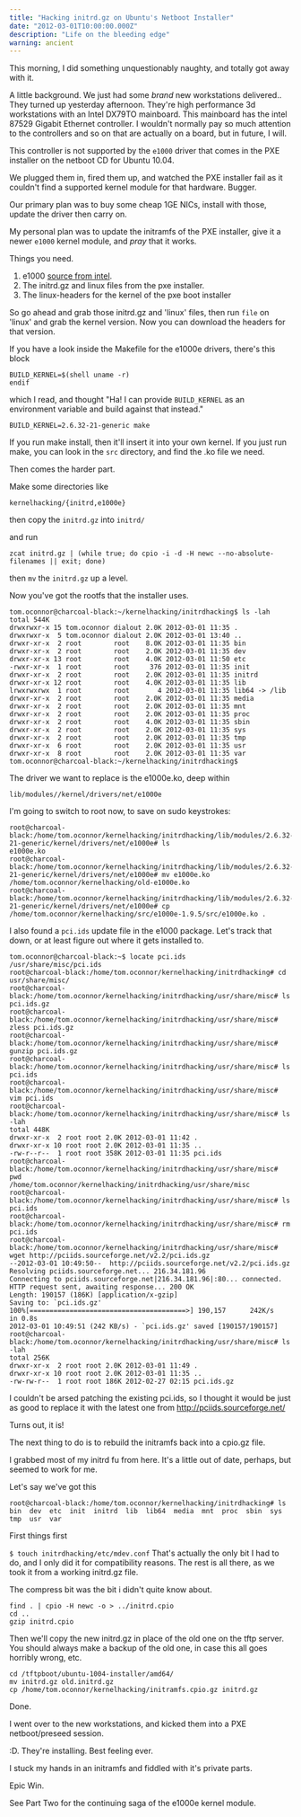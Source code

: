 ```yaml
---
title: "Hacking initrd.gz on Ubuntu's Netboot Installer"
date: "2012-03-01T10:00:00.000Z"
description: "Life on the bleeding edge"
warning: ancient
---
```


This morning, I did something unquestionably naughty, and totally got away with it.

A little background.  We just had some *brand* new workstations delivered.. They turned up yesterday afternoon.  They're high performance 3d workstations with an Intel DX79TO mainboard.  This mainboard has the intel 87529 Gigabit Ethernet controller.  I wouldn't normally pay so much attention to the controllers and so on that are actually on a board, but in future, I will.

This controller is not supported by the `e1000` driver that comes in the PXE installer on the netboot CD for Ubuntu 10.04.  

We plugged them in, fired them up, and watched the PXE installer fail as it couldn't find a supported kernel module for that hardware.  Bugger.

Our primary plan was to buy some cheap 1GE NICs, install with those, update the driver then carry on.

My personal plan was to update the initramfs of the PXE installer, give it a newer `e1000` kernel module, and *pray* that it works.

Things you need.

1. e1000 [source from intel](https://www.intel.com/content/www/us/en/download-center/home.html?agr=Y&DwnldID=15817&ProdId=3299&lang=eng&OSVersion=Linux*&DownloadType=Drivers).
2. The initrd.gz and linux files from the pxe installer.
3. The linux-headers for the kernel of the pxe boot installer

So go ahead and grab those initrd.gz and 'linux' files, then run `file` on 'linux' and grab the kernel version. Now you can download the headers for that version.

If you have a look inside the Makefile for the e1000e drivers, there's this block

```ifeq (,$(BUILD_KERNEL))
BUILD_KERNEL=$(shell uname -r)
endif
```

which I read, and thought "Ha! I can provide `BUILD_KERNEL` as an environment variable and build against that instead."

`BUILD_KERNEL=2.6.32-21-generic make`

If you run make install, then it'll insert it into your own kernel.  If you just run make, you can look in the `src` directory, and find the .ko file we need.

Then comes the harder part.  

Make some directories like 

`kernelhacking/{initrd,e1000e}`

then copy the `initrd.gz` into `initrd/`

and run

`zcat initrd.gz | (while true; do cpio -i -d -H newc --no-absolute-filenames || exit; done)`

then `mv` the `initrd.gz` up a level.

Now you've got the rootfs that the installer uses.

```
tom.oconnor@charcoal-black:~/kernelhacking/initrdhacking$ ls -lah
total 544K
drwxrwxr-x 15 tom.oconnor dialout 2.0K 2012-03-01 11:35 .
drwxrwxr-x  5 tom.oconnor dialout 2.0K 2012-03-01 13:40 ..
drwxr-xr-x  2 root        root    8.0K 2012-03-01 11:35 bin
drwxr-xr-x  2 root        root    2.0K 2012-03-01 11:35 dev
drwxr-xr-x 13 root        root    4.0K 2012-03-01 11:50 etc
-rwxr-xr-x  1 root        root     376 2012-03-01 11:35 init
drwxr-xr-x  2 root        root    2.0K 2012-03-01 11:35 initrd
drwxr-xr-x 12 root        root    4.0K 2012-03-01 11:35 lib
lrwxrwxrwx  1 root        root       4 2012-03-01 11:35 lib64 -> /lib
drwxr-xr-x  2 root        root    2.0K 2012-03-01 11:35 media
drwxr-xr-x  2 root        root    2.0K 2012-03-01 11:35 mnt
drwxr-xr-x  2 root        root    2.0K 2012-03-01 11:35 proc
drwxr-xr-x  2 root        root    4.0K 2012-03-01 11:35 sbin
drwxr-xr-x  2 root        root    2.0K 2012-03-01 11:35 sys
drwxr-xr-x  2 root        root    2.0K 2012-03-01 11:35 tmp
drwxr-xr-x  6 root        root    2.0K 2012-03-01 11:35 usr
drwxr-xr-x  8 root        root    2.0K 2012-03-01 11:35 var
tom.oconnor@charcoal-black:~/kernelhacking/initrdhacking$ 
``` 

The driver we want to replace is the e1000e.ko, deep within

`lib/modules//kernel/drivers/net/e1000e`

I'm going to switch to root now, to save on sudo keystrokes:
```
root@charcoal-black:/home/tom.oconnor/kernelhacking/initrdhacking/lib/modules/2.6.32-21-generic/kernel/drivers/net/e1000e# ls
e1000e.ko
root@charcoal-black:/home/tom.oconnor/kernelhacking/initrdhacking/lib/modules/2.6.32-21-generic/kernel/drivers/net/e1000e# mv e1000e.ko /home/tom.oconnor/kernelhacking/old-e1000e.ko
root@charcoal-black:/home/tom.oconnor/kernelhacking/initrdhacking/lib/modules/2.6.32-21-generic/kernel/drivers/net/e1000e# cp /home/tom.oconnor/kernelhacking/src/e1000e-1.9.5/src/e1000e.ko .
```

I also found a `pci.ids` update file in the e1000 package.  Let's track that down, or at least figure out where it gets installed to.  

```
tom.oconnor@charcoal-black:~$ locate pci.ids
/usr/share/misc/pci.ids
root@charcoal-black:/home/tom.oconnor/kernelhacking/initrdhacking# cd usr/share/misc/
root@charcoal-black:/home/tom.oconnor/kernelhacking/initrdhacking/usr/share/misc# ls
pci.ids.gz
root@charcoal-black:/home/tom.oconnor/kernelhacking/initrdhacking/usr/share/misc# zless pci.ids.gz 
root@charcoal-black:/home/tom.oconnor/kernelhacking/initrdhacking/usr/share/misc# gunzip pci.ids.gz 
root@charcoal-black:/home/tom.oconnor/kernelhacking/initrdhacking/usr/share/misc# ls
pci.ids
root@charcoal-black:/home/tom.oconnor/kernelhacking/initrdhacking/usr/share/misc# vim pci.ids 
root@charcoal-black:/home/tom.oconnor/kernelhacking/initrdhacking/usr/share/misc# ls -lah
total 448K
drwxr-xr-x  2 root root 2.0K 2012-03-01 11:42 .
drwxr-xr-x 10 root root 2.0K 2012-03-01 11:35 ..
-rw-r--r--  1 root root 358K 2012-03-01 11:35 pci.ids
root@charcoal-black:/home/tom.oconnor/kernelhacking/initrdhacking/usr/share/misc# pwd
/home/tom.oconnor/kernelhacking/initrdhacking/usr/share/misc
root@charcoal-black:/home/tom.oconnor/kernelhacking/initrdhacking/usr/share/misc# ls
pci.ids
root@charcoal-black:/home/tom.oconnor/kernelhacking/initrdhacking/usr/share/misc# rm pci.ids 
root@charcoal-black:/home/tom.oconnor/kernelhacking/initrdhacking/usr/share/misc# wget http://pciids.sourceforge.net/v2.2/pci.ids.gz
--2012-03-01 10:49:50--  http://pciids.sourceforge.net/v2.2/pci.ids.gz
Resolving pciids.sourceforge.net... 216.34.181.96
Connecting to pciids.sourceforge.net|216.34.181.96|:80... connected.
HTTP request sent, awaiting response... 200 OK
Length: 190157 (186K) [application/x-gzip]
Saving to: `pci.ids.gz'
100%[=======================================>] 190,157      242K/s   in 0.8s    
2012-03-01 10:49:51 (242 KB/s) - `pci.ids.gz' saved [190157/190157]
root@charcoal-black:/home/tom.oconnor/kernelhacking/initrdhacking/usr/share/misc# ls -lah
total 256K
drwxr-xr-x  2 root root 2.0K 2012-03-01 11:49 .
drwxr-xr-x 10 root root 2.0K 2012-03-01 11:35 ..
-rw-rw-r--  1 root root 186K 2012-02-27 02:15 pci.ids.gz
```

I couldn't be arsed patching the existing pci.ids, so I thought it would be just as good to replace it with the latest one from http://pciids.sourceforge.net/

Turns out, it is!

The next thing to do is to rebuild the initramfs back into a cpio.gz file.

I grabbed most of my initrd fu from here. It's a little out of date, perhaps, but seemed to work for me.

Let's say we've got this
```
root@charcoal-black:/home/tom.oconnor/kernelhacking/initrdhacking# ls
bin  dev  etc  init  initrd  lib  lib64  media  mnt  proc  sbin  sys  tmp  usr  var
```
First things first

`$ touch initrdhacking/etc/mdev.conf`
That's actually the only bit I had to do, and I only did it for compatibility reasons.  The rest is all there, as we took it from a working initrd.gz file.

The compress bit was the bit i didn't quite know about.

```cd initrdhacking
find . | cpio -H newc -o > ../initrd.cpio
cd ..
gzip initrd.cpio
```
Then we'll copy the new initrd.gz in place of the old one on the tftp server.  You should always make a backup of the old one, in case this all goes horribly wrong, etc.
```
cd /tftpboot/ubuntu-1004-installer/amd64/
mv initrd.gz old.initrd.gz
cp /home/tom.oconnor/kernelhacking/initramfs.cpio.gz initrd.gz
```
Done.

I went over to the new workstations, and kicked them into a PXE netboot/preseed session.

:D.  They're installing.  Best feeling ever.

I stuck my hands in an initramfs and fiddled with it's private parts.

Epic Win.

See Part Two for the continuing saga of the e1000e kernel module.